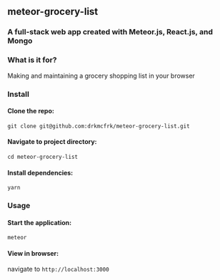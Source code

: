 ## meteor-grocery-list

### A full-stack web app created with Meteor.js, React.js, and Mongo

### **What is it for?**

Making and maintaining a grocery shopping list in your browser

### **Install**

#### Clone the repo:

`git clone git@github.com:drkmcfrk/meteor-grocery-list.git`

#### Navigate to project directory:

`cd meteor-grocery-list`

#### Install dependencies:

`yarn`

### **Usage**

#### Start the application:

`meteor`

#### View in browser:

navigate to `http://localhost:3000`
